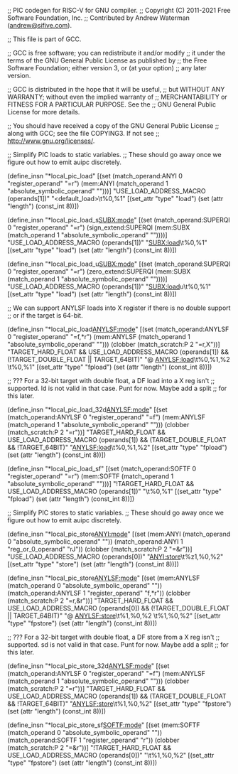 ;; PIC codegen for RISC-V for GNU compiler.
;; Copyright (C) 2011-2021 Free Software Foundation, Inc.
;; Contributed by Andrew Waterman (andrew@sifive.com).

;; This file is part of GCC.

;; GCC is free software; you can redistribute it and/or modify
;; it under the terms of the GNU General Public License as published by
;; the Free Software Foundation; either version 3, or (at your option)
;; any later version.

;; GCC is distributed in the hope that it will be useful,
;; but WITHOUT ANY WARRANTY; without even the implied warranty of
;; MERCHANTABILITY or FITNESS FOR A PARTICULAR PURPOSE.  See the
;; GNU General Public License for more details.

;; You should have received a copy of the GNU General Public License
;; along with GCC; see the file COPYING3.  If not see
;; <http://www.gnu.org/licenses/>.


;; Simplify PIC loads to static variables.
;; These should go away once we figure out how to emit auipc discretely.

(define_insn "*local_pic_load<mode>"
  [(set (match_operand:ANYI 0 "register_operand" "=r")
	(mem:ANYI (match_operand 1 "absolute_symbolic_operand" "")))]
  "USE_LOAD_ADDRESS_MACRO (operands[1])"
  "<default_load>\t%0,%1"
  [(set_attr "type" "load")
   (set (attr "length") (const_int 8))])

(define_insn "*local_pic_load_s<SUBX:mode>"
  [(set (match_operand:SUPERQI 0 "register_operand" "=r")
	(sign_extend:SUPERQI (mem:SUBX (match_operand 1 "absolute_symbolic_operand" ""))))]
  "USE_LOAD_ADDRESS_MACRO (operands[1])"
  "<SUBX:load>\t%0,%1"
  [(set_attr "type" "load")
   (set (attr "length") (const_int 8))])

(define_insn "*local_pic_load_u<SUBX:mode>"
  [(set (match_operand:SUPERQI 0 "register_operand" "=r")
	(zero_extend:SUPERQI (mem:SUBX (match_operand 1 "absolute_symbolic_operand" ""))))]
  "USE_LOAD_ADDRESS_MACRO (operands[1])"
  "<SUBX:load>u\t%0,%1"
  [(set_attr "type" "load")
   (set (attr "length") (const_int 8))])

;; We can support ANYLSF loads into X register if there is no double support
;; or if the target is 64-bit.

(define_insn "*local_pic_load<ANYLSF:mode>"
  [(set (match_operand:ANYLSF 0 "register_operand" "=f,*r")
	(mem:ANYLSF (match_operand 1 "absolute_symbolic_operand" "")))
   (clobber (match_scratch:P 2 "=r,X"))]
  "TARGET_HARD_FLOAT && USE_LOAD_ADDRESS_MACRO (operands[1])
   && (!TARGET_DOUBLE_FLOAT || TARGET_64BIT)"
  "@
   <ANYLSF:load>\t%0,%1,%2
   <softload>\t%0,%1"
  [(set_attr "type" "fpload")
   (set (attr "length") (const_int 8))])

;; ??? For a 32-bit target with double float, a DF load into a X reg isn't
;; supported.  ld is not valid in that case.  Punt for now.  Maybe add a split
;; for this later.

(define_insn "*local_pic_load_32d<ANYLSF:mode>"
  [(set (match_operand:ANYLSF 0 "register_operand" "=f")
	(mem:ANYLSF (match_operand 1 "absolute_symbolic_operand" "")))
   (clobber (match_scratch:P 2 "=r"))]
  "TARGET_HARD_FLOAT && USE_LOAD_ADDRESS_MACRO (operands[1])
   && (TARGET_DOUBLE_FLOAT && !TARGET_64BIT)"
  "<ANYLSF:load>\t%0,%1,%2"
  [(set_attr "type" "fpload")
   (set (attr "length") (const_int 8))])

(define_insn "*local_pic_load_sf<mode>"
  [(set (match_operand:SOFTF 0 "register_operand" "=r")
	(mem:SOFTF (match_operand 1 "absolute_symbolic_operand" "")))]
  "!TARGET_HARD_FLOAT && USE_LOAD_ADDRESS_MACRO (operands[1])"
  "<softload>\t%0,%1"
  [(set_attr "type" "fpload")
   (set (attr "length") (const_int 8))])

;; Simplify PIC stores to static variables.
;; These should go away once we figure out how to emit auipc discretely.

(define_insn "*local_pic_store<ANYI:mode>"
  [(set (mem:ANYI (match_operand 0 "absolute_symbolic_operand" ""))
	(match_operand:ANYI 1 "reg_or_0_operand" "rJ"))
   (clobber (match_scratch:P 2 "=&r"))]
  "USE_LOAD_ADDRESS_MACRO (operands[0])"
  "<ANYI:store>\t%z1,%0,%2"
  [(set_attr "type" "store")
   (set (attr "length") (const_int 8))])

(define_insn "*local_pic_store<ANYLSF:mode>"
  [(set (mem:ANYLSF (match_operand 0 "absolute_symbolic_operand" ""))
	(match_operand:ANYLSF 1 "register_operand" "f,*r"))
   (clobber (match_scratch:P 2 "=r,&r"))]
  "TARGET_HARD_FLOAT && USE_LOAD_ADDRESS_MACRO (operands[0])
   && (!TARGET_DOUBLE_FLOAT || TARGET_64BIT)"
  "@
   <ANYLSF:store>\t%1,%0,%2
   <softstore>\t%1,%0,%2"
  [(set_attr "type" "fpstore")
   (set (attr "length") (const_int 8))])

;; ??? For a 32-bit target with double float, a DF store from a X reg isn't
;; supported.  sd is not valid in that case.  Punt for now.  Maybe add a split
;; for this later.

(define_insn "*local_pic_store_32d<ANYLSF:mode>"
  [(set (match_operand:ANYLSF 0 "register_operand" "=f")
	(mem:ANYLSF (match_operand 1 "absolute_symbolic_operand" "")))
   (clobber (match_scratch:P 2 "=r"))]
  "TARGET_HARD_FLOAT && USE_LOAD_ADDRESS_MACRO (operands[1])
   && (TARGET_DOUBLE_FLOAT && !TARGET_64BIT)"
  "<ANYLSF:store>\t%1,%0,%2"
  [(set_attr "type" "fpstore")
   (set (attr "length") (const_int 8))])

(define_insn "*local_pic_store_sf<SOFTF:mode>"
  [(set (mem:SOFTF (match_operand 0 "absolute_symbolic_operand" ""))
	(match_operand:SOFTF 1 "register_operand" "r"))
   (clobber (match_scratch:P 2 "=&r"))]
  "!TARGET_HARD_FLOAT && USE_LOAD_ADDRESS_MACRO (operands[0])"
  "<softstore>\t%1,%0,%2"
  [(set_attr "type" "fpstore")
   (set (attr "length") (const_int 8))])
